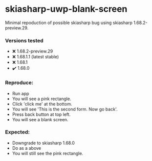 # skiasharp-uwp-blank-screen

Minimal repoduction of possible skiasharp bug using skiasharp 1.68.2-preview.29.

### Versions tested
- ❌ 1.68.2-preview.29
- ❌ 1.68.1.1 (latest stable)
- ❌ 1.68.1
- ✔️ 1.68.0

### Reproduce:
- Run app
- You will see a pink rectangle.
- Click 'click me' at the bottom.
- You will see 'This is the second form. Now go back'.
- Press back button at top left.
- You will see a blank screen.

### Expected:
- Downgrade to skiasharp 1.68.0
- Do as a above
- You will still see the pink rectangle.
